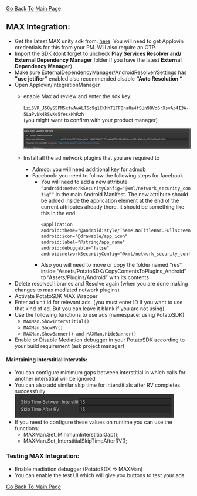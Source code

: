 [Go Back To Main Page](../../README.md)
## MAX Integration:
* Get the latest MAX unity sdk from: [here](https://dash.applovin.com/documentation/mediation/unity/getting-started/integration).  You will need to get Applovin credentials for this from your PM. Will also require an OTP.
* Import the SDK (dont forget to uncheck **Play Services Resolver and/ External Dependency Manager** folder if you have the latest **External Dependency Manager**)
* Make sure ExternalDependencyManager/AndroidResolver/Settings has **"use jetifier"** enabled also recommended disable **“Auto Resolution “**
* Open Applovin/IntegrationManager
    * enable Max ad review and enter the sdk key: 
      
      `Lzi5VR_J50y55PM5ctwAwALT5d9g1CKMhT1TF0naOa4fSUn98Vd6rXsvAp4I3A-5LaPvNk4RSvKe5fesxKhRzh`  
      (you might want to confirm with your product manager)
      
      ![apploving integration manager](img_0.png)
    * Install all the ad network plugins that you are required to 
        * Admob: you will need additional key for admob
        * Facebook: you need to follow the following steps for facebook
            * You will need to add a new attribute `“android:networkSecurityConfig="@xml/network_security_config””` in the main Android Manifest. The new attribute should be added inside the application element at the end of the current attributes already there.  It should be something like this in the end
              ```
              <application android:theme="@android:style/Theme.NoTitleBar.Fullscreen" android:icon="@drawable/app_icon" 
              android:label="@string/app_name" android:debuggable="false" android:networkSecurityConfig="@xml/network_security_config">
              ```
            * Also you will need to move or copy  the folder named “res” inside “Assets/PotatoSDK/CopyContentsToPlugins_Android” to “Assets/Plugins/Android” with its contents
* Delete resolved libraries and Resolve again (when you are done making changes to max mediated network plugins)
* Activate PotatoSDK MAX Wrapper
* Enter ad unit id for relevant ads. (you must enter ID if you want to use that kind of ad. But you can leave it blank if you are not using)
* Use the following functions to use ads (namespace:  using PotatoSDK)
    * `MAXMan.ShowInterstitial()`
    * `MAXMan.ShowRV()`
    * `MAXMan.ShowBanner() and MAXMan.HideBanner()`
* Enable or Disable Mediation debugger in your PotatoSDK according to your build requirement (ask project manager)

#### Maintaining Interstitial Intervals:
* You can configure minimum gaps between interstitial in which calls for another interstitial will be ignored
* You can also add similar skip time for interstitials after RV completes successfully
  ![ad gap timings](img_1.png)
* If you need to configure these values on runtime you can use the functions:
    * MAXMan.Set_MinimumInterstitialGap();
    * MAXMan.Set_InterstitialSkipTimeAfterRV();

### Testing MAX Integration:
* Enable mediation debugger (PotatoSDK => MAXMan) 
* You can enable the test UI which will give you buttons to test your ads.




[Go Back To Main Page](../../README.md)
